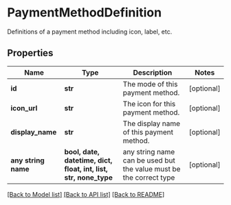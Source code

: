 # PaymentMethodDefinition

Definitions of a payment method including icon, label, etc.

## Properties
Name | Type | Description | Notes
------------ | ------------- | ------------- | -------------
**id** | **str** | The mode of this payment method. | [optional] 
**icon_url** | **str** | The icon for this payment method. | [optional] 
**display_name** | **str** | The display name of this payment method. | [optional] 
**any string name** | **bool, date, datetime, dict, float, int, list, str, none_type** | any string name can be used but the value must be the correct type | [optional]

[[Back to Model list]](../README.md#documentation-for-models) [[Back to API list]](../README.md#documentation-for-api-endpoints) [[Back to README]](../README.md)


